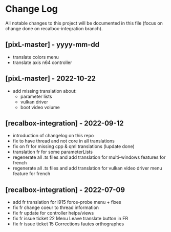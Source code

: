 # Change Log
All notable changes to this project will be documented in this file (focus on change done on recalbox-integration branch).

## [pixL-master] - yyyy-mm-dd
- translate colors menu 
- translate axis n64 controller

## [pixL-master] - 2022-10-22
- add missing translation about:
	- parameter lists
	- vulkan driver
	- boot video volume

## [recalbox-integration] - 2022-09-12
- introduction of changelog on this repo
- fix to have thread and not core in all translations
- fix on fr for missing cpp & qml translations (lupdate done)
- translation fr for some parameterLists
- regenerate all .ts files and add translation for multi-windows features for french
- regenerate all .ts files and add translation for vulkan video driver menu feature for french

## [recalbox-integration] - 2022-07-09
- add fr translation for i915 force-probe menu + fixes
- fix fr change coeur to thread information
- fix fr update for controller helps/views
- fix fr issue ticket 22 Menu Leave translate button in FR
- fix fr issue ticket 15 Corrections fautes orthographes
